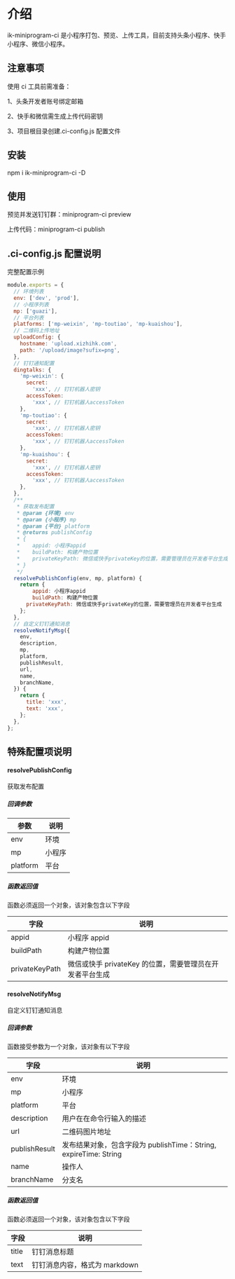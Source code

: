 # 介绍

ik-miniprogram-ci 是小程序打包、预览、上传工具，目前支持头条小程序、快手小程序、微信小程序。

## 注意事项

使用 ci 工具前需准备：

1、头条开发者账号绑定邮箱

2、快手和微信需生成上传代码密钥

3、项目根目录创建.ci-config.js 配置文件

## 安装

npm i ik-miniprogram-ci -D

## 使用

预览并发送钉钉群：miniprogram-ci preview

上传代码：miniprogram-ci publish

## .ci-config.js 配置说明

完整配置示例

```javascript
module.exports = {
  // 环境列表
  env: ['dev', 'prod'],
  // 小程序列表
  mp: ['guazi'],
  // 平台列表
  platforms: ['mp-weixin', 'mp-toutiao', 'mp-kuaishou'],
  // 二维码上传地址
  uploadConfig: {
    hostname: 'upload.xizhihk.com',
    path: '/upload/image?sufix=png',
  },
  // 钉钉通知配置
  dingtalks: {
    'mp-weixin': {
      secret:
        'xxx', // 钉钉机器人密钥
      accessToken:
        'xxx', // 钉钉机器人accessToken
    },
    'mp-toutiao': {
      secret:
        'xxx', // 钉钉机器人密钥
      accessToken:
        'xxx', // 钉钉机器人accessToken
    },
    'mp-kuaishou': {
      secret:
        'xxx', // 钉钉机器人密钥
      accessToken:
        'xxx', // 钉钉机器人accessToken
    },
  },
  /**
   * 获取发布配置
   * @param {环境} env
   * @param {小程序} mp
   * @param {平台} platform
   * @returns publishConfig
   * {
   *    appid: 小程序appid
   *    buildPath: 构建产物位置
   *    privateKeyPath: 微信或快手privateKey的位置，需要管理员在开发者平台生成
   * }
   */
  resolvePublishConfig(env, mp, platform) {
    return {
    	appid: 小程序appid
     	buildPath: 构建产物位置
      privateKeyPath: 微信或快手privateKey的位置，需要管理员在开发者平台生成
    };
  },
  // 自定义钉钉通知消息
  resolveNotifyMsg({
    env,
    description,
    mp,
    platform,
    publishResult,
    url,
    name,
    branchName,
  }) {
    return {
      title: 'xxx',
      text: 'xxx',
    };
  },
};
```

## 特殊配置项说明

#### resolvePublishConfig

获取发布配置

##### 回调参数

| 参数     | 说明   |
| -------- | ------ |
| env      | 环境   |
| mp       | 小程序 |
| platform | 平台   |

##### 函数返回值

函数必须返回一个对象，该对象包含以下字段

| 字段           | 说明                                                     |
| -------------- | -------------------------------------------------------- |
| appid          | 小程序 appid                                             |
| buildPath      | 构建产物位置                                             |
| privateKeyPath | 微信或快手 privateKey 的位置，需要管理员在开发者平台生成 |

#### resolveNotifyMsg

自定义钉钉通知消息

##### 回调参数

函数接受参数为一个对象，该对象有以下字段

| 字段          | 说明                                                             |
| ------------- | ---------------------------------------------------------------- |
| env           | 环境                                                             |
| mp            | 小程序                                                           |
| platform      | 平台                                                             |
| description   | 用户在在命令行输入的描述                                         |
| url           | 二维码图片地址                                                   |
| publishResult | 发布结果对象，包含字段为 publishTime：String, expireTime: String |
| name          | 操作人                                                           |
| branchName    | 分支名                                                           |

##### 函数返回值

函数必须返回一个对象，该对象包含以下字段

| 字段  | 说明                          |
| ----- | ----------------------------- |
| title | 钉钉消息标题                  |
| text  | 钉钉消息内容，格式为 markdown |
